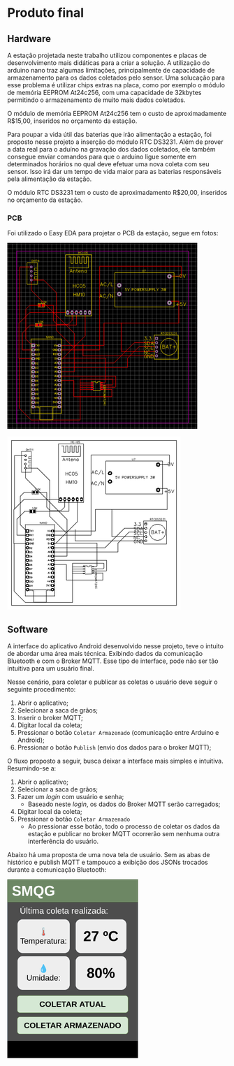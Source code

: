 # Produto final

##  Hardware 

A estação projetada neste trabalho utilizou componentes e placas de desenvolvimento mais didáticas para a criar a solução. A utilização do arduino nano traz algumas limitações, principalmente de capacidade de armazenamento para os dados coletados pelo sensor.
Uma solucação para esse problema é utilizar chips extras na placa, como por exemplo o módulo de memória EEPROM At24c256, com uma capacidade de 32kbytes permitindo o armazenamento de muito mais dados coletados.

O módulo de memória EEPROM At24c256 tem o custo de aproximadamente R$15,00, inseridos no orçamento da estação.

Para poupar a vida útil das baterias que irão alimentação a estação, foi proposto nesse projeto a inserção do módulo RTC DS3231. Além de prover a data real para o aduíno na gravação dos dados coletados, ele também consegue enviar comandos para que o arduino ligue somente em determinados horários no qual deve efetuar uma nova coleta com seu sensor. Isso irá dar um tempo de vida maior para as baterias responsáveis pela alimentação da estação.

O módulo RTC DS3231 tem o custo de aproximadamento R$20,00, inseridos no orçamento da estação.

### PCB 

Foi utilizado o Easy EDA para projetar o PCB da estação, segue em fotos:

![](img/PCB.png)

![](img/PCB_NEW.png)




## Software

A interface do aplicativo Android desenvolvido nesse projeto, teve o intuito de abordar uma área mais técnica. Exibindo dados da comunicação Bluetooth e com o Broker MQTT. Esse tipo de interface, pode não ser tão intuitiva para um usuário final.

Nesse cenário, para coletar e publicar as coletas o usuário deve seguir o seguinte procedimento:

1. Abrir o aplicativo;
2. Selecionar a saca de grãos;
3. Inserir o broker MQTT;
4. Digitar local da coleta;
5. Pressionar o botão `Coletar Armazenado` (comunicação entre Arduino e Android);
6. Pressionar o botão `Publish` (envio dos dados para o broker MQTT);

O fluxo proposto a seguir, busca deixar a interface mais simples e intuitiva. Resumindo-se a:

1. Abrir o aplicativo;
2. Selecionar a saca de grãos;
3. Fazer um *login* com usuário e senha;
    - Baseado neste *login*, os dados do Broker MQTT serão carregados;
4. Digitar local da coleta;
5. Pressionar o botão `Coletar Armazenado`
    - Ao pressionar esse botão, todo o processo de coletar os dados da estação e publicar no broker MQTT ocorrerão sem nenhuma outra interferência do usuário.

Abaixo há uma proposta de uma nova tela de usuário. Sem as abas de histórico e publish MQTT e tampouco a exibição dos JSONs trocados durante a comunicação Bluetooth:

<img src="img/softprop.png" alt="drawing" width="300"/>

